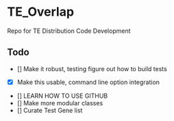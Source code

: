 # TE_Overlap
Repo for TE Distribution Code Development

## Todo
- [] Make it robust, testing figure out how to build tests
- [x] Make this usable, command line option integration
- [] LEARN HOW TO USE GITHUB
- [] Make more modular classes
- [] Curate Test Gene list 
